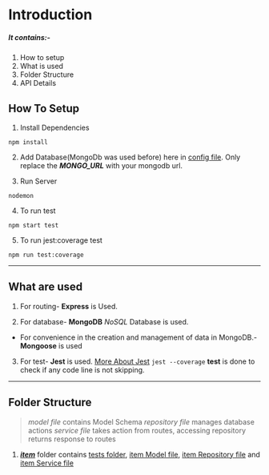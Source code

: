 # Introduction

##### It contains:-

1. How to setup
2. What is used
3. Folder Structure
4. API Details
<!--
**For APIs used in this assignment. To know how it works, Please refer this** **[Postman API Documentation](https://documenter.getpostman.com/view/24246143/2s93CHvFjM)** -->

## How To Setup

1. Install Dependencies

```
npm install
```

2. Add Database(MongoDb was used before) here in [config file](src/config/config.ts). Only replace the **_MONGO_URL_** with your mongodb url.

3. Run Server

```
nodemon
```

4. To run test

```
npm start test
```

5. To run jest:coverage test

```
npm run test:coverage
```

---

## What are used

1. For routing- **Express** is Used.

2. For database- **MongoDB** _NoSQL_ Database is used.

- For convenience in the creation and management of data in MongoDB.- **Mongoose** is used

3. For test- **Jest** is used. [More About Jest](https://github.com/facebook/jest)
   `jest --coverage` **test** is done to check if any code line is not skipping.

---

## Folder Structure

> _model file_ contains Model Schema
> _repository file_ manages database actions
> _service file_ takes action from routes, accessing repository returns response to routes

1. [**_item_**](src/items/) folder contains [tests folder](src/items/__tests__), [item Model file](src/items/item.model.js), [item Repository file](src/items/item.repository.js) and [item Service file](src/items/item.service.js)
